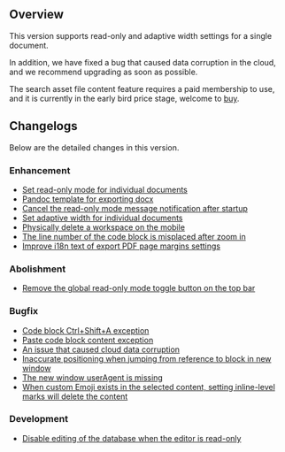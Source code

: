 ## Overview

This version supports read-only and adaptive width settings for a single document. 

In addition, we have fixed a bug that caused data corruption in the cloud, and we recommend upgrading as soon as possible.

The search asset file content feature requires a paid membership to use, and it is currently in the early bird price stage, welcome to [buy](https://b3log.org/siyuan/en/pricing.html).

## Changelogs

Below are the detailed changes in this version.

### Enhancement

* [Set read-only mode for individual documents](https://github.com/siyuan-note/siyuan/issues/8417)
* [Pandoc template for exporting docx](https://github.com/siyuan-note/siyuan/issues/8740)
* [Cancel the read-only mode message notification after startup](https://github.com/siyuan-note/siyuan/issues/9100)
* [Set adaptive width for individual documents](https://github.com/siyuan-note/siyuan/issues/9107)
* [Physically delete a workspace on the mobile](https://github.com/siyuan-note/siyuan/issues/9134)
* [The line number of the code block is misplaced after zoom in](https://github.com/siyuan-note/siyuan/issues/9140)
* [Improve i18n text of export PDF page margins settings](https://github.com/siyuan-note/siyuan/issues/9151)

### Abolishment

* [Remove the global read-only mode toggle button on the top bar](https://github.com/siyuan-note/siyuan/issues/9145)

### Bugfix

* [Code block Ctrl+Shift+A exception](https://github.com/siyuan-note/siyuan/issues/9141)
* [Paste code block content exception](https://github.com/siyuan-note/siyuan/issues/9142)
* [An issue that caused cloud data corruption](https://github.com/siyuan-note/siyuan/issues/9144)
* [Inaccurate positioning when jumping from reference to block in new window](https://github.com/siyuan-note/siyuan/issues/9149)
* [The new window userAgent is missing](https://github.com/siyuan-note/siyuan/issues/9153)
* [When custom Emoji exists in the selected content, setting inline-level marks will delete the content](https://github.com/siyuan-note/siyuan/issues/9156)

### Development

* [Disable editing of the database when the editor is read-only](https://github.com/siyuan-note/siyuan/issues/9148)

